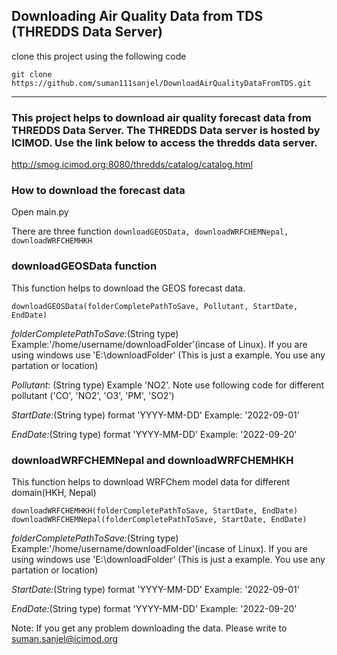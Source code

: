 ## Downloading Air Quality Data from TDS (THREDDS Data Server)
clone this project using the following code

`git clone https://github.com/suman111sanjel/DownloadAirQualityDataFromTDS.git`

****

### This project helps to download air quality forecast data from THREDDS Data Server. The THREDDS Data server is hosted by ICIMOD. Use the link below to access the thredds data server.

http://smog.icimod.org:8080/thredds/catalog/catalog.html


### How to download the forecast data

Open main.py

There are three function `downloadGEOSData, downloadWRFCHEMNepal, downloadWRFCHEMHKH`

### downloadGEOSData function

This function helps to download the GEOS forecast data.

`downloadGEOSData(folderCompletePathToSave, Pollutant, StartDate, EndDate)`

_folderCompletePathToSave:_(String type) Example:'/home/username/downloadFolder'(incase of Linux). If you are using windows use 'E:\downloadFolder' (This is just a example. You use any partation or location)

_Pollutant_: (String type) Example 'NO2'. Note use following code for different pollutant ('CO', 'NO2', 'O3', 'PM', 'SO2')

_StartDate:_(String type) format 'YYYY-MM-DD' Example: '2022-09-01'

_EndDate:_(String type) format 'YYYY-MM-DD' Example: '2022-09-20'


### downloadWRFCHEMNepal and downloadWRFCHEMHKH

This function helps to download WRFChem model data for different domain(HKH, Nepal)

    downloadWRFCHEMHKH(folderCompletePathToSave, StartDate, EndDate)
    downloadWRFCHEMNepal(folderCompletePathToSave, StartDate, EndDate)

_folderCompletePathToSave:_(String type) Example:'/home/username/downloadFolder'(incase of Linux). If you are using windows use 'E:\downloadFolder' (This is just a example. You use any partation or location)


_StartDate:_(String type) format 'YYYY-MM-DD' Example: '2022-09-01'

_EndDate:_(String type) format 'YYYY-MM-DD' Example: '2022-09-20'


Note: If you get any problem downloading the data. Please write to suman.sanjel@icimod.org